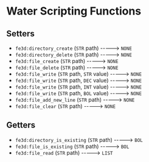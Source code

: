 # Water Scripting Functions

## Setters

- `fe3d:directory_create` (`STR` path) -----> `NONE`
- `fe3d:directory_delete` (`STR` path) -----> `NONE`
- `fe3d:file_create` (`STR` path) -----> `NONE`
- `fe3d:file_delete` (`STR` path) -----> `NONE`
- `fe3d:file_write` (`STR` path, `STR` value) -----> `NONE`
- `fe3d:file_write` (`STR` path, `DEC` value) -----> `NONE`
- `fe3d:file_write` (`STR` path, `INT` value) -----> `NONE`
- `fe3d:file_write` (`STR` path, `BOL` value) -----> `NONE`
- `fe3d:file_add_new_line` (`STR` path) -----> `NONE`
- `fe3d:file_clear` (`STR` path) -----> `NONE`

## Getters

- `fe3d:directory_is_existing` (`STR` path) -----> `BOL`
- `fe3d:file_is_existing` (`STR` path) -----> `BOL`
- `fe3d:file_read` (`STR` path) -----> `LIST`
